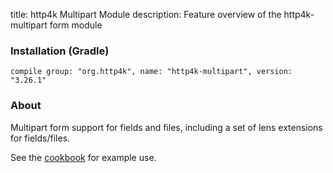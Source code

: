 title: http4k Multipart Module
description: Feature overview of the http4k-multipart form module

### Installation (Gradle)
```compile group: "org.http4k", name: "http4k-multipart", version: "3.26.1"```

### About

Multipart form support for fields and files, including a set of lens extensions for fields/files.

See the [cookbook](/cookbook/multipart_forms/) for example use.

